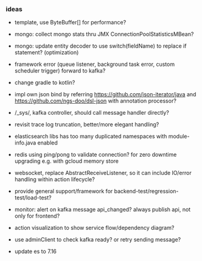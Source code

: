 ### ideas
* template, use ByteBuffer[] for performance?
* mongo: collect mongo stats thru JMX ConnectionPoolStatisticsMBean?
* mongo: update entity decoder to use switch(fieldName) to replace if statement? (optimization)
* framework error (queue listener, background task error, custom scheduler trigger) forward to kafka?
* change gradle to kotlin?
* impl own json bind by referring https://github.com/json-iterator/java and https://github.com/ngs-doo/dsl-json with annotation processor?

* /_sys/, kafka controller, should call message handler directly?
* revisit trace log truncation, better/more elegant handling?

* elasticsearch libs has too many duplicated namespaces with module-info.java enabled

* redis using ping/pong to validate connection? for zero downtime upgrading e.g. with gcloud memory store
* websocket, replace AbstractReceiveListener, so it can include IO/error handling within action lifecycle?

* provide general support/framework for backend-test/regression-test/load-test?

* monitor: alert on kafka message api_changed? always publish api, not only for frontend?
* action visualization to show service flow/dependency diagram?

* use adminClient to check kafka ready? or retry sending message?
* update es to 7.16
